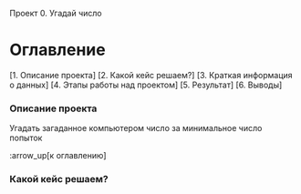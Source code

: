 Проект 0. Угадай число

# Оглавление
[1. Описание проекта]
[2. Какой кейс решаем?]
[3. Краткая информация о данных]
[4. Этапы работы над проектом]
[5. Результат]
[6. Выводы]

### Описание проекта
Угадать загаданное компьютером число за минимальное число попыток

:arrow_up[к оглавлению]

### Какой кейс решаем?


